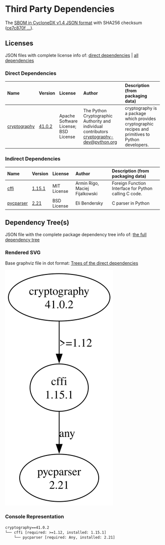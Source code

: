 # Third Party Dependencies

<!--[[[fill sbom_sha256()]]]-->
The [SBOM in CycloneDX v1.4 JSON format](https://git.sr.ht/~sthagen/vastaanottaa/blob/default/etc/sbom/cdx.json) with SHA256 checksum ([ce7c870f ...](https://git.sr.ht/~sthagen/vastaanottaa/blob/default/etc/sbom/cdx.json.sha256 "sha256:ce7c870f702e06a6d6f0d002cd0f741d45a259d68c8e2c31bf0aadac498a5264")).
<!--[[[end]]] (checksum: 6bc27d19fe03404c097e99006ff4930e)-->
## Licenses 

JSON files with complete license info of: [direct dependencies](direct-dependency-licenses.json) | [all dependencies](all-dependency-licenses.json)

### Direct Dependencies

<!--[[[fill direct_dependencies_table()]]]-->
| Name                                                 | Version                                                 | License                              | Author                                                                                       | Description (from packaging data)                                                                   |
|:-----------------------------------------------------|:--------------------------------------------------------|:-------------------------------------|:---------------------------------------------------------------------------------------------|:----------------------------------------------------------------------------------------------------|
| [cryptography](https://github.com/pyca/cryptography) | [41.0.2](https://pypi.org/project/cryptography/41.0.2/) | Apache Software License; BSD License | The Python Cryptographic Authority and individual contributors <cryptography-dev@python.org> | cryptography is a package which provides cryptographic recipes and primitives to Python developers. |
<!--[[[end]]] (checksum: e3ef62a6533a858af83b36478887ee43)-->

### Indirect Dependencies

<!--[[[fill indirect_dependencies_table()]]]-->
| Name                                             | Version                                          | License     | Author                         | Description (from packaging data)                     |
|:-------------------------------------------------|:-------------------------------------------------|:------------|:-------------------------------|:------------------------------------------------------|
| [cffi](http://cffi.readthedocs.org)              | [1.15.1](https://pypi.org/project/cffi/1.15.1/)  | MIT License | Armin Rigo, Maciej Fijalkowski | Foreign Function Interface for Python calling C code. |
| [pycparser](https://github.com/eliben/pycparser) | [2.21](https://pypi.org/project/pycparser/2.21/) | BSD License | Eli Bendersky                  | C parser in Python                                    |
<!--[[[end]]] (checksum: 670b9b7cbd852440c4c48f5792c67d06)-->

## Dependency Tree(s)

JSON file with the complete package dependency tree info of: [the full dependency tree](package-dependency-tree.json)

### Rendered SVG

Base graphviz file in dot format: [Trees of the direct dependencies](package-dependency-tree.dot.txt)

<img src="./package-dependency-tree.svg" alt="Trees of the direct dependencies" title="Trees of the direct dependencies"/>

### Console Representation

<!--[[[fill dependency_tree_console_text()]]]-->
````console
cryptography==41.0.2
└── cffi [required: >=1.12, installed: 1.15.1]
    └── pycparser [required: Any, installed: 2.21]
````
<!--[[[end]]] (checksum: e1aac276a5eec102c5f305050d8dd296)-->
